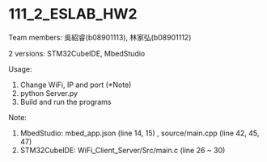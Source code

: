 # 111_2_ESLAB_HW2

Team members: 吳紹睿(b08901113), 林家弘(b08901112)

2 versions: STM32CubeIDE, MbedStudio

Usage:
1. Change WiFi, IP and port (*Note)
2. python Server.py
3. Build and run the programs


Note:
1. MbedStudio: mbed_app.json (line 14, 15) , source/main.cpp (line 42, 45, 47)
2. STM32CubeIDE: WiFi_Client_Server/Src/main.c (line 26 ~ 30)
